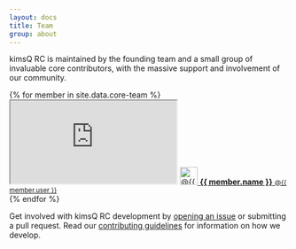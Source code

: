 ```yaml
---
layout: docs
title: Team
group: about
---
```


kimsQ RC is maintained by the founding team and a small group of invaluable core contributors, with the massive support and involvement of our community.

<div class="list-group bd-team">
  {% for member in site.data.core-team %}
    <div class="list-group-item">
      <iframe class="github-btn" src="https://ghbtns.com/github-btn.html?user={{ member.user }}&amp;type=follow"></iframe>
      <a class="team-member" href="https://github.com/{{ member.user }}">
        <img src="https://avatars1.githubusercontent.com/u/{{ member.avatar }}?v=3&s=160" alt="@{{ member.user }}" width="32" height="32">
        <strong>{{ member.name }}</strong> <small>@{{ member.user }}</small>
      </a>
    </div>
  {% endfor %}
</div>

Get involved with kimsQ RC development by [opening an issue](https://github.com/kimsQ/rc/issues/new) or submitting a pull request. Read our [contributing guidelines](https://github.com/kimsQ/rc/blob/master/CONTRIBUTING.md) for information on how we develop.
